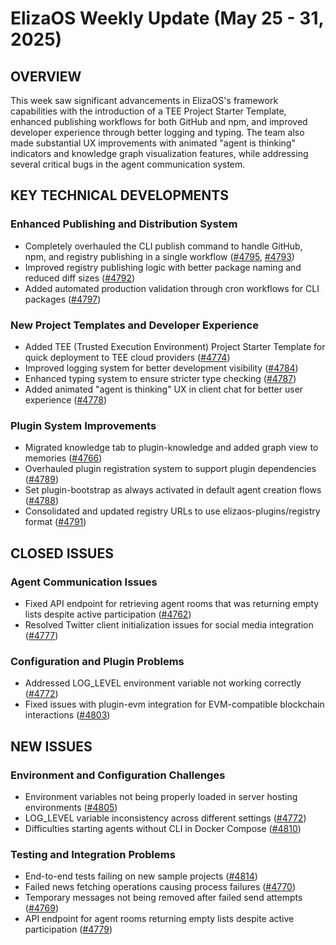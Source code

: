 # ElizaOS Weekly Update (May 25 - 31, 2025)

## OVERVIEW
This week saw significant advancements in ElizaOS's framework capabilities with the introduction of a TEE Project Starter Template, enhanced publishing workflows for both GitHub and npm, and improved developer experience through better logging and typing. The team also made substantial UX improvements with animated "agent is thinking" indicators and knowledge graph visualization features, while addressing several critical bugs in the agent communication system.

## KEY TECHNICAL DEVELOPMENTS

### Enhanced Publishing and Distribution System
- Completely overhauled the CLI publish command to handle GitHub, npm, and registry publishing in a single workflow ([#4795](https://github.com/elizaos/eliza/pull/4795), [#4793](https://github.com/elizaos/eliza/pull/4793))
- Improved registry publishing logic with better package naming and reduced diff sizes ([#4792](https://github.com/elizaos/eliza/pull/4792))
- Added automated production validation through cron workflows for CLI packages ([#4797](https://github.com/elizaos/eliza/pull/4797))

### New Project Templates and Developer Experience
- Added TEE (Trusted Execution Environment) Project Starter Template for quick deployment to TEE cloud providers ([#4774](https://github.com/elizaos/eliza/pull/4774))
- Improved logging system for better development visibility ([#4784](https://github.com/elizaos/eliza/pull/4784))
- Enhanced typing system to ensure stricter type checking ([#4787](https://github.com/elizaos/eliza/pull/4787))
- Added animated "agent is thinking" UX in client chat for better user experience ([#4778](https://github.com/elizaos/eliza/pull/4778))

### Plugin System Improvements
- Migrated knowledge tab to plugin-knowledge and added graph view to memories ([#4766](https://github.com/elizaos/eliza/pull/4766))
- Overhauled plugin registration system to support plugin dependencies ([#4789](https://github.com/elizaos/eliza/pull/4789))
- Set plugin-bootstrap as always activated in default agent creation flows ([#4788](https://github.com/elizaos/eliza/pull/4788))
- Consolidated and updated registry URLs to use elizaos-plugins/registry format ([#4791](https://github.com/elizaos/eliza/pull/4791))

## CLOSED ISSUES

### Agent Communication Issues
- Fixed API endpoint for retrieving agent rooms that was returning empty lists despite active participation ([#4762](https://github.com/elizaos/eliza/issues/4762))
- Resolved Twitter client initialization issues for social media integration ([#4777](https://github.com/elizaos/eliza/issues/4777))

### Configuration and Plugin Problems
- Addressed LOG_LEVEL environment variable not working correctly ([#4772](https://github.com/elizaos/eliza/issues/4772))
- Fixed issues with plugin-evm integration for EVM-compatible blockchain interactions ([#4803](https://github.com/elizaos/eliza/issues/4803))

## NEW ISSUES

### Environment and Configuration Challenges
- Environment variables not being properly loaded in server hosting environments ([#4805](https://github.com/elizaos/eliza/issues/4805))
- LOG_LEVEL variable inconsistency across different settings ([#4772](https://github.com/elizaos/eliza/issues/4772))
- Difficulties starting agents without CLI in Docker Compose ([#4810](https://github.com/elizaos/eliza/issues/4810))

### Testing and Integration Problems
- End-to-end tests failing on new sample projects ([#4814](https://github.com/elizaos/eliza/issues/4814))
- Failed news fetching operations causing process failures ([#4770](https://github.com/elizaos/eliza/issues/4770))
- Temporary messages not being removed after failed send attempts ([#4769](https://github.com/elizaos/eliza/issues/4769))
- API endpoint for agent rooms returning empty lists despite active participation ([#4779](https://github.com/elizaos/eliza/issues/4779))